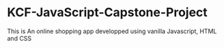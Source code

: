 # KCF-JavaScript-Capstone-Project

This is An online shopping app developped using vanilla Javascript, HTML and CSS
